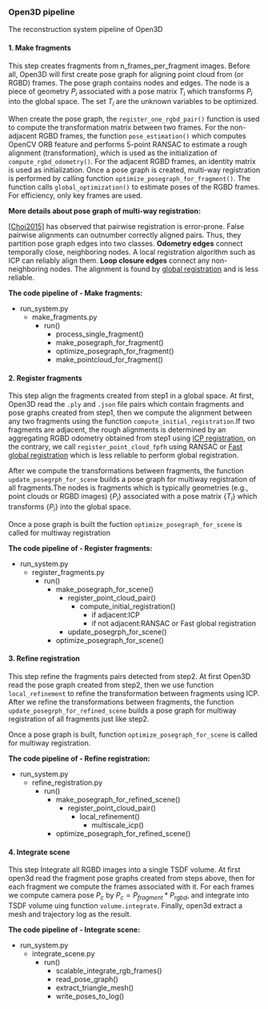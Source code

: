 ### Open3D pipeline

The reconstruction system pipeline of Open3D

#### 1. Make fragments

This step creates fragments from n_frames_per_fragment images. Before all, Open3D will first create pose graph for aligning point cloud from (or RGBD) frames. The pose graph contains nodes and edges. The node is a piece of geometry $P_{i}$ associated with a pose matrix $T_{i}$ which transforms $P_{i}$ into the global space. The set $T_{i}$ are the unknown variables to be optimized.

When create the pose graph, the `register_one_rgbd_pair()` function is used to compute the transformation matrix between two frames. For the non-adjacent RGBD frames, the function `pose_estimation()` which computes OpenCV ORB feature and performs 5-point RANSAC to estimate a rough alignment (transformation), which is used as the initialization of `compute_rgbd_odometry()`. For the adjacent RGBD frames, an identity matrix is used as initialization. Once a pose graph is created, multi-way registration is performed by calling function `optimize_posegraph_for_fragment()`. The function calls `global_optimization()` to estimate poses of the RGBD frames. For efficiency, only key frames are used.

**More details about pose graph of multi-way registration:**

[[Choi2015\]](http://www.open3d.org/docs/release/tutorial/reference.html#choi2015) has observed that pairwise registration is error-prone. False pairwise alignments can outnumber correctly aligned pairs. Thus, they partition pose graph edges into two classes. **Odometry edges** connect temporally close, neighboring nodes. A local registration algorithm such as ICP can reliably align them. **Loop closure edges** connect any non-neighboring nodes. The alignment is found by [global registration](http://www.open3d.org/docs/release/tutorial/Advanced/global_registration.html#global-registration) and is less reliable.

**The code pipeline of - Make fragments:**
- run_system.py
  - make_fragments.py
    - run()
      - process_single_fragment()
      - make_posegraph_for_fragment()
      - optimize_posegraph_for_fragment()
      - make_pointcloud_for_fragment()


#### 2. Register fragments
This step align the fragments created from step1 in a global space. At first, Open3D read the `.ply` and `.json` file pairs which contain fragments and pose graphs created from step1, then we compute the alignment between any two fragments using the function `compute_initial_registration`.If two fragments are adjacent, the rough alignments is determined by an aggregating RGBD odometry obtained from step1 using [ICP registration](http://www.open3d.org/docs/release/tutorial/Basic/icp_registration.html#icp-registration), on the contrary, we call `register_point_cloud_fpfh` using RANSAC or [Fast global registration](http://www.open3d.org/docs/release/tutorial/Advanced/fast_global_registration.html#fast-global-registration) which is less reliable to perform global registration.

After we compute the transformations between fragments, the function `update_posegrph_for_scene` builds a pose graph for multiway registration of all fragments.The nodes is fragments which is typically geometries (e.g., point clouds or RGBD images)  $\{P_{i}\}$ associated with a pose matrix $\{T_{i}\}$ which transforms $\{P_{i}\}$ into the global space.

Once a pose graph is built the fuction `optimize_posegraph_for_scene` is called for multiway registration

**The code pipeline of - Register fragments:**
- run_system.py
  - register_fragments.py
    - run()
      - make_posegraph_for_scene()
        - register_point_cloud_pair()
          - compute_initial_registration()
            - if adjacent:ICP
            - if not adjacent:RANSAC or Fast global registration
        - update_posegrph_for_scene()
      - optimize_posegraph_for_scene()

#### 3. Refine registration
This step refine the fragments pairs detected from step2. At first Open3D read the pose graph created from step2, then we use function `local_refinement` to refine the transformation between fragments using ICP.
After we refine the transformations between fragments, the function `update_posegrph_for_refined_scene` builds a pose graph for multiway registration of all fragments just like step2.

Once a pose graph is built, function `optimize_posegraph_for_scene` is called for multiway registration.



**The code pipeline of - Refine registration:**
- run_system.py
  - refine_registration.py
    - run()
      - make_posegraph_for_refined_scene()
        - register_point_cloud_pair()
          - local_refinement()
            - multiscale_icp()
      - optimize_posegraph_for_refined_scene()
#### 4. Integrate scene
This step Integrate all RGBD images into a single TSDF volume. At first open3d read the fragment pose graphs created from steps above, then for each fragment we compute the frames associated with it. For each frames we compute camera pose $P_{c}$ by $P_{c}=P_{fragment}*P_{rgbd}$, and integrate into TSDF volume uing function `volume.integrate`.
Finally, open3d extract a mesh and trajectory log as the result.


**The code pipeline of - Integrate scene:**
- run_system.py
  - integrate_scene.py
    - run()
      - scalable_integrate_rgb_frames()
      - read_pose_graph()
      - extract_triangle_mesh()
      - write_poses_to_log()
